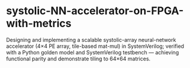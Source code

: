 # systolic-NN-accelerator-on-FPGA-with-metrics
Designing and implementing a scalable systolic-array neural-network accelerator (4×4 PE array, tile-based mat-mul) in SystemVerilog; verified with a Python golden model and SystemVerilog testbench — achieving functional parity and demonstrate tiling to 64×64 matrices.

